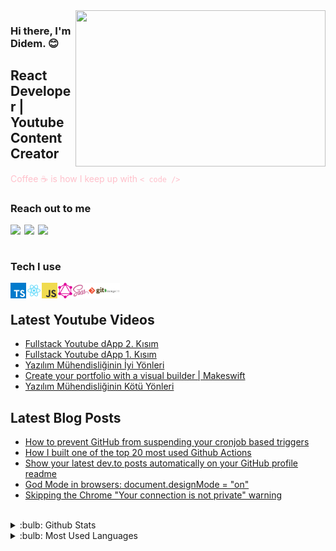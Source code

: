 <img src="https://media.giphy.com/media/3oz8xSFr4Uw7d3K0JW/source.gif" align="right" width="400" height="250">

### Hi there, I'm Didem. :blush:

## React Developer | Youtube Content Creator

<font color="pink">Coffee :coffee: is how I keep up with `< code />` </font>

### Reach out to me

[<img  width="22" src="https://unpkg.com/simple-icons@v4/icons/youtube.svg" align="left" />][youtube]
[<img  width="22" src="https://unpkg.com/simple-icons@v4/icons/twitter.svg" align="left" />][twitter]
[<img  width="22" src="https://unpkg.com/simple-icons@v4/icons/linkedin.svg" align="left" />][linkedin]

<br />
<br />

### Tech I use

<img align="left"  src="https://raw.githubusercontent.com/github/explore/80688e429a7d4ef2fca1e82350fe8e3517d3494d/topics/typescript/typescript.png" width="25" height="25" />
<img align="left" src="https://raw.githubusercontent.com/github/explore/80688e429a7d4ef2fca1e82350fe8e3517d3494d/topics/react/react.png" width="25" height="25" />
<img align="left" src="https://raw.githubusercontent.com/github/explore/80688e429a7d4ef2fca1e82350fe8e3517d3494d/topics/javascript/javascript.png" width="25" height="25" />
<img align="left" src="https://raw.githubusercontent.com/github/explore/80688e429a7d4ef2fca1e82350fe8e3517d3494d/topics/graphql/graphql.png" width="25" height="25" />
<img align="left" src="https://raw.githubusercontent.com/github/explore/80688e429a7d4ef2fca1e82350fe8e3517d3494d/topics/sass/sass.png" width="25" height="25" />
<img align="left" src="https://raw.githubusercontent.com/github/explore/80688e429a7d4ef2fca1e82350fe8e3517d3494d/topics/git/git.png" width="25" height="25" />
<img align="left" src="https://raw.githubusercontent.com/github/explore/80688e429a7d4ef2fca1e82350fe8e3517d3494d/topics/mongodb/mongodb.png" width="25" height="25" />

<br />

## Latest Youtube Videos

<!-- YOUTUBE:START -->
- [Fullstack Youtube dApp 2. Kısım](https://www.youtube.com/watch?v=bnTmVau0NZo)
- [Fullstack Youtube dApp 1. Kısım](https://www.youtube.com/watch?v=_pEP00HLI9I)
- [Yazılım Mühendisliğinin İyi Yönleri](https://www.youtube.com/watch?v=2xpcIm46rHA)
- [Create your portfolio with a visual builder | Makeswift](https://www.youtube.com/watch?v=aqkeoZ9J0P8)
- [Yazılım Mühendisliğinin Kötü Yönleri](https://www.youtube.com/watch?v=E-pO85iTiKI)
<!-- YOUTUBE:END -->

## Latest Blog Posts

<!-- BLOG-POST-LIST:START -->
- [How to prevent GitHub from suspending your cronjob based triggers](https://dev.to/gautamkrishnar/how-to-prevent-github-from-suspending-your-cronjob-based-triggers-knf)
- [How I built one of the top 20 most used Github Actions](https://www.gautamkrishnar.com/how-i-built-one-of-the-top-20-most-used-github-actions/)
- [Show your latest dev.to posts automatically on your GitHub profile readme](https://dev.to/gautamkrishnar/show-your-latest-dev-to-posts-automatically-in-your-github-profile-readme-3nk8)
- [God Mode in browsers: document.designMode = &quot;on&quot;](https://dev.to/gautamkrishnar/god-mode-in-browsers-document-designmode-on-2pmo)
- [Skipping the Chrome &quot;Your connection is not private&quot; warning](https://dev.to/gautamkrishnar/quickbits-1-skipping-the-chrome-your-connection-is-not-private-warning-4kp1)
<!-- BLOG-POST-LIST:END -->

<br />

<details>
<summary>:bulb: Github Stats</summary>
<img src="https://github-readme-stats.vercel.app/api?username=codingwithdidem&theme=radical" >
</details>

<details>
<summary>:bulb:  Most Used Languages</summary>
<img src="https://github-readme-stats.vercel.app/api/top-langs/?username=codingwithdidem&layout=compact" >
</details>

[youtube]: https://www.youtube.com/c/codingwithdidem
[twitter]: https://twitter.com/DidemKkkaraasl1
[linkedin]: https://www.linkedin.com/in/didem-k%C3%BCc%C3%BCkkaraaslan-2a2a23140/
